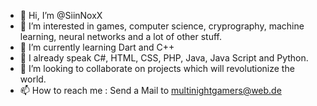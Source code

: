 - 👋 Hi, I’m @SiinNoxX
- 👀 I’m interested in games, computer science, cryprography, machine learning, neural networks and a lot of other stuff.
- 🌱 I’m currently learning Dart and C++
- 🌱 I already speak C#, HTML, CSS, PHP, Java, Java Script and Python. 
- 💞️ I’m looking to collaborate on projects which will revolutionize the world.
- 📫 How to reach me : Send a Mail to multinightgamers@web.de

<!---
SiinNoxX/SiinNoxX is a ✨ special ✨ repository because its `README.md` (this file) appears on your GitHub profile.
You can click the Preview link to take a look at your changes.
--->
